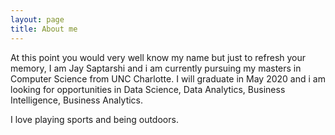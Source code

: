 ```yaml
---
layout: page
title: About me
---
```


At this point you would very well know my name but just to refresh your memory, I am Jay Saptarshi and i am currently pursuing my masters in Computer Science from UNC Charlotte. I will graduate in May 2020 and i am looking for opportunities in Data Science, Data Analytics, Business Intelligence, Business Analytics.

I love playing sports and being outdoors. 


